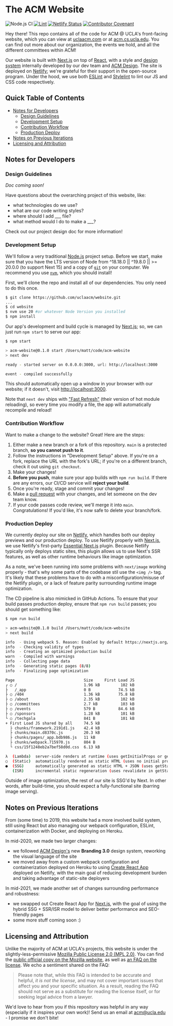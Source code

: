# The ACM Website

![Node.js CI](https://github.com/uclaacm/website/workflows/Node.js%20CI/badge.svg)
[![Lint](https://github.com/uclaacm/website/actions/workflows/lint.yml/badge.svg)](https://github.com/uclaacm/website/actions/workflows/lint.yml)
[![Netlify Status](https://api.netlify.com/api/v1/badges/0089cafa-e447-4791-9837-dd8f45f61229/deploy-status)](https://app.netlify.com/sites/jovial-pasteur-581b4a/deploys)
[![Contributor Covenant](https://img.shields.io/badge/Contributor%20Covenant-v2.0%20adopted-ff69b4.svg)](code_of_conduct.md)

Hey there! This repo contains all of the code for ACM @ UCLA's front-facing website, which you can view at [uclaacm.com](https://uclaacm.com) or at [acm.cs.ucla.edu](https://acm.cs.ucla.edu). You can find out more about our organization, the events we hold, and all the different committees within ACM!

Our website is built with [Next.js](https://nextjs.org/) on top of [React](https://reactjs.org), with a style and [design system](https://design.uclaacm.com) internally developed by our dev team and [ACM Design](https://design.uclaacm.com). The site is deployed on [Netlify](https://www.netlify.com/); we're grateful for their support in the open-source program. Under the hood, we use both [ESLint](https://eslint.org/) and [Stylelint](https://stylelint.io/) to lint our JS and CSS code respectively.

## Quick Table of Contents

* [Notes for Developers](#notes-for-developers)
  * [Design Guidelines](#design-guidelines)
  * [Development Setup](#development-setup)
  * [Contribution Workflow](#contribution-workflow)
  * [Production Deploy](#production-deploy)
* [Notes on Previous Iterations](#notes-on-previous-iterations)
* [Licensing and Attribution](#licensing-and-attribution)

## Notes for Developers

### Design Guidelines

*Doc coming soon!*

Have questions about the overarching project of this website, like:

* what technologies do we use?
* what are our code writing styles?
* where should I add ___ file?
* what method would I do to make a ___?

Check out our project design doc for more information!

### Development Setup

We'll follow a very traditional [Node.js](https://nodejs.org) project setup. Before we start, make sure that you have the LTS version of Node from ^18.18.0 || ^19.8.0 || >= 20.0.0 (to support Next 15) and a copy of [`git`](https://git-scm.com/) on your computer. We recommend you use [`nvm`](https://github.com/nvm-sh/nvm), which you should install!

First, we'll clone the repo and install all of our dependencies. You only need to do this once.

```sh
$ git clone https://github.com/uclaacm/website.git
...
$ cd website
$ nvm use 20 #or whatever Node Version you installed
$ npm install
```

Our app's development and build cycle is managed by [Next.js](https://nextjs.org/); so, we can just run `npm start` to serve our app:

```sh
$ npm start

> acm-website@0.1.0 start /Users/matt/code/acm-website
> next dev

ready - started server on 0.0.0.0:3000, url: http://localhost:3000

event - compiled successfully
```

This should automatically open up a window in your browser with our website; if it doesn't, visit [http://localhost:3000](http://localhost:3000).

Note that `next dev` ships with ["Fast Refresh"](https://nextjs.org/docs/basic-features/fast-refresh) (their version of hot module reloading), so every time you modify a file, the app will automatically recompile and reload!

### Contribution Workflow

Want to make a change to the website? Great! Here are the steps:

1. Either make a new branch or a fork of this repository. `main` is a protected branch, **so you cannot push to it**.
2. Follow the instructions in "Development Setup" above. If you're on a fork, replace the URL with the fork's URL; if you're on a different branch, check it out using `git checkout`.
3. Make your changes!
4. **Before you push**, make sure your app builds with `npm run build`. If there are any errors, our CI/CD service will **reject your build**.
5. Once you're ready, stage and commit your changes!
6. Make a [pull request](https://github.com/uclaacm/website/pulls) with your changes, and let someone on the dev team know.
7. If your code passes code review, we'll merge it into `main`. Congratulations! If you'd like, it's now safe to delete your branch/fork.

### Production Deploy

We currently deploy our site on [Netlify](https://www.netlify.com/), which handles both our deploy previews and our production deploy. To use Netlify properly with [Next.js](https://nextjs.org/), we use Netlify's first-party [Essential Next.js](https://github.com/netlify/netlify-plugin-nextjs) plugin. Because Netlify typically only deploys static sites, this plugin allows us to use Next's SSR features, as well as other runtime behaviours like image optimization.

As a note, we've been running into some problems with `next/image` working properly - that's why some parts of the codebase stil use the `<img />` tag. It's likely that these problems have to do with a misconfiguration/misuse of the Netlify plugin, or a lack of feature parity surrounding runtime image optimization.

The CD pipeline is also mimicked in GitHub Actions. To ensure that your build passes production deploy, ensure that `npm run build` passes; you should get something like:

```sh
$ npm run build

> acm-website@0.1.0 build /Users/matt/code/acm-website
> next build

info  - Using webpack 5. Reason: Enabled by default https://nextjs.org/docs/messages/webpack5
info  - Checking validity of types
info  - Creating an optimized production build
warn  - Compiled with warnings
info  - Collecting page data
info  - Generating static pages (8/8)
info  - Finalizing page optimization

Page                              Size     First Load JS
┌ ○ /                             1.96 kB         102 kB
├   /_app                         0 B            74.5 kB
├ ○ /404                          1.36 kB        75.8 kB
├ ○ /about                        2.35 kB         102 kB
├ ○ /committees                   2.7 kB          103 kB
├ ○ /events                       579 B          84.6 kB
├ ○ /sponsors                     1.28 kB         101 kB
└ ○ /techgala                     841 B           101 kB
+ First Load JS shared by all     74.5 kB
  ├ chunks/framework.2191d1.js    42.4 kB
  ├ chunks/main.d8370c.js         20.3 kB
  ├ chunks/pages/_app.bdb986.js   11 kB
  ├ chunks/webpack.715970.js      804 B
  └ css/15f1248eb2a7bef58d0d.css  6.13 kB

λ  (Lambda)  server-side renders at runtime (uses getInitialProps or getServerSideProps)
○  (Static)  automatically rendered as static HTML (uses no initial props)
●  (SSG)     automatically generated as static HTML + JSON (uses getStaticProps)
   (ISR)     incremental static regeneration (uses revalidate in getStaticProps)
```

Outside of image optimization, the rest of our site is SSG'd by Next. In other words, after build-time, you should expect a fully-functional site (barring image serving).

## Notes on Previous Iterations

From (some time) to 2019, this website had a more involved build system, still using React but also managing our webpack configuration, ESLint, containerization with Docker, and deploying on Heroku.

In mid-2020, we made two larger changes:

* we followed [ACM Design's](https://design.uclaacm.com) new **Branding 3.0** design system, reworking the visual language of the site
* we moved away from a custom webpack configuration and containerization deployed on Heroku to using [Create React App](https://create-react-app.dev/) deployed on Netlify, with the main goal of reducing development burden and taking advantage of static-site deployers

In mid-2021, we made another set of changes surrounding performance and robustness:

* we swapped out Create React App for [Next.js](https://nextjs.org/), with the goal of using the hybrid SSG + SSR/ISR model to deliver better performance and SEO-friendly pages
* some more stuff coming soon :)

## Licensing and Attribution

Unlike the majority of ACM at UCLA's projects, this website is under the slightly-less-permissive [Mozilla Public License 2.0 (MPL 2.0)](https://github.com/uclaacm/website/blob/main/LICENSE). You can find the [public official copy on the Mozilla website](https://www.mozilla.org/en-US/MPL/2.0/), as well as [an FAQ on the license](https://www.mozilla.org/en-US/MPL/2.0/FAQ/). We echo a sentiment shared on the FAQ:

> Please note that, while this FAQ is intended to be accurate and helpful, *it is not the license*, and may not cover important issues that affect you and your specific situation. As a result, reading the FAQ should not serve as a substitute for reading the license itself, or for seeking legal advice from a lawyer.

We'd love to hear from you if this repository was helpful in any way (especially if it inspires your own work)! Send us an email at [acm@ucla.edu](mailto:acm@ucla.edu) - I promise we don't bite!
